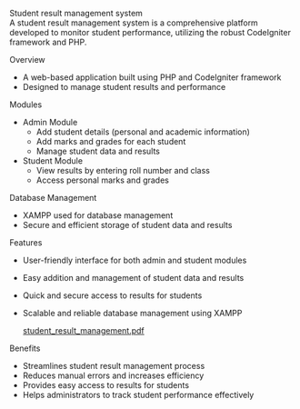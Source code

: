 <h>Student result management system<br>
A student result management system is a comprehensive platform developed to monitor student performance, utilizing the robust CodeIgniter framework and PHP.

Overview

- A web-based application built using PHP and CodeIgniter framework
- Designed to manage student results and performance

Modules

- Admin Module
    - Add student details (personal and academic information)
    - Add marks and grades for each student
    - Manage student data and results
- Student Module
    - View results by entering roll number and class
    - Access personal marks and grades

Database Management

- XAMPP used for database management
- Secure and efficient storage of student data and results

Features

- User-friendly interface for both admin and student modules
- Easy addition and management of student data and results
- Quick and secure access to results for students
- Scalable and reliable database management using XAMPP

  [student_result_management.pdf](https://github.com/user-attachments/files/16513185/student_result_management.pdf)


Benefits

- Streamlines student result management process
- Reduces manual errors and increases efficiency
- Provides easy access to results for students
- Helps administrators to track student performance effectively
